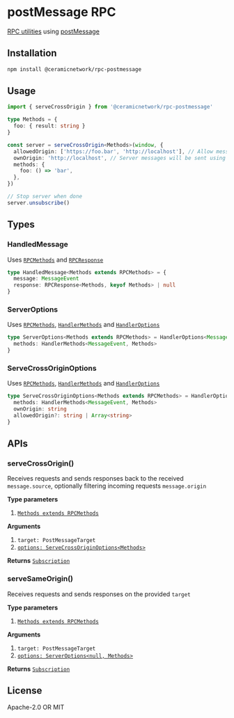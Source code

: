 # postMessage RPC

[RPC utilities](https://github.com/ceramicnetwork/js-rpc-utils#rpc-utils) using [postMessage](https://developer.mozilla.org/en-US/docs/Web/API/Window/postMessage)

## Installation

```sh
npm install @ceramicnetwork/rpc-postmessage
```

## Usage

```ts
import { serveCrossOrigin } from '@ceramicnetwork/rpc-postmessage'

type Methods = {
  foo: { result: string }
}

const server = serveCrossOrigin<Methods>(window, {
  allowedOrigin: ['https://foo.bar', 'http://localhost'], // Allow messages from these origins
  ownOrigin: 'http://localhost', // Server messages will be sent using this origin
  methods: {
    foo: () => 'bar',
  },
})

// Stop server when done
server.unsubscribe()
```

## Types

### HandledMessage

Uses [`RPCMethods`](https://github.com/ceramicnetwork/js-rpc-utils#rpcmethods) and [`RPCResponse`](https://github.com/ceramicnetwork/js-rpc-utils#rpcresponse)

```ts
type HandledMessage<Methods extends RPCMethods> = {
  message: MessageEvent
  response: RPCResponse<Methods, keyof Methods> | null
}
```

### ServerOptions

Uses [`RPCMethods`](https://github.com/ceramicnetwork/js-rpc-utils#rpcmethods), [`HandlerMethods`](https://github.com/ceramicnetwork/js-rpc-utils#handlermethods) and [`HandlerOptions`](https://github.com/ceramicnetwork/js-rpc-utils#handleroptions)

```ts
type ServerOptions<Methods extends RPCMethods> = HandlerOptions<MessageEvent, Methods> & {
  methods: HandlerMethods<MessageEvent, Methods>
}
```

### ServeCrossOriginOptions

Uses [`RPCMethods`](https://github.com/ceramicnetwork/js-rpc-utils#rpcmethods), [`HandlerMethods`](https://github.com/ceramicnetwork/js-rpc-utils#handlermethods) and [`HandlerOptions`](https://github.com/ceramicnetwork/js-rpc-utils#handleroptions)

```ts
type ServeCrossOriginOptions<Methods extends RPCMethods> = HandlerOptions<MessageEvent, Methods> & {
  methods: HandlerMethods<MessageEvent, Methods>
  ownOrigin: string
  allowedOrigin?: string | Array<string>
}
```

## APIs

### serveCrossOrigin()

Receives requests and sends responses back to the received `message.source`, optionally filtering incoming requests `message.origin`

**Type parameters**

1. [`Methods extends RPCMethods`](https://github.com/ceramicnetwork/js-rpc-utils#rpcmethods)

**Arguments**

1. `target: PostMessageTarget`
1. [`options: ServeCrossOriginOptions<Methods>`](#servecrossoriginoptions)

**Returns** [`Subscription`](https://rxjs.dev/api/index/class/Subscription)

### serveSameOrigin()

Receives requests and sends responses on the provided `target`

**Type parameters**

1. [`Methods extends RPCMethods`](https://github.com/ceramicnetwork/js-rpc-utils#rpcmethods)

**Arguments**

1. `target: PostMessageTarget`
1. [`options: ServerOptions<null, Methods>`](#serveroptions)

**Returns** [`Subscription`](https://rxjs.dev/api/index/class/Subscription)

## License

Apache-2.0 OR MIT
